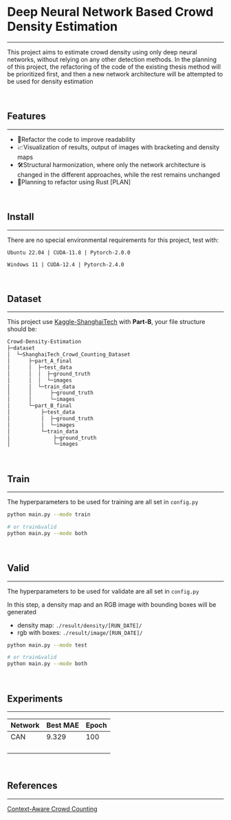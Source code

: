 # Deep Neural Network Based Crowd Density Estimation

---

This project aims to estimate crowd density using only deep neural networks, without relying on any other detection methods. In the planning of this project, the refactoring of the code of the existing thesis method will be prioritized first, and then a new network architecture will be attempted to be used for density estimation

</br>

## Features

---

* 📕Refactor the code to improve readability
* 📈Visualization of results, output of images with bracketing and density maps
* 🛠️Structural harmonization, where only the network architecture is changed in the different approaches,     while the rest remains unchanged
* 🚀Planning to refactor using Rust [PLAN]

</br>

## Install

---

There are no special environmental requirements for this project, test with:

`Ubuntu 22.04 | CUDA-11.8 | Pytorch-2.0.0`

`Windows 11 | CUDA-12.4 | Pytorch-2.4.0`

</br>

## Dataset

---

This project use [Kaggle-ShanghaiTech](https://www.kaggle.com/datasets/tthien/shanghaitech) with **Part-B**, your file structure should be:  

```bash
Crowd-Density-Estimation
├─dataset
│  └─ShanghaiTech_Crowd_Counting_Dataset
│      ├─part_A_final
│      │  ├─test_data
│      │  │  ├─ground_truth
│      │  │  └─images
│      │  └─train_data
│      │      ├─ground_truth
│      │      └─images
│      └─part_B_final
│          ├─test_data
│          │  ├─ground_truth
│          │  └─images
│          └─train_data
│              ├─ground_truth
│              └─images
```

</br>

## Train

---

The hyperparameters to be used for training are all set in `config.py`

```bash
python main.py --mode train

# or train&valid
python main.py --mode both
```

</br>

## Valid

---

The hyperparameters to be used for validate are all set in `config.py`

In this step, a density map and an RGB image with bounding boxes will be generated

* density map: `./result/density/[RUN_DATE]/`
* rgb with boxes: `./result/image/[RUN_DATE]/`

```bash
python main.py --mode test

# or train&valid
python main.py --mode both
```

</br>

## Experiments

---

| Network | Best MAE | Epoch |
| ------- | -------- | ----- |
| CAN     | 9.329    | 100   |
|         |          |       |
|         |          |       |
|         |          |       |
|         |          |       |

</br>

## References

---

[Context-Aware Crowd Counting](https://arxiv.org/abs/1811.10452)
